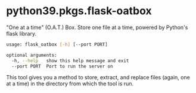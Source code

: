 # python39.pkgs.flask-oatbox

"One at a time" (O.A.T.) Box. Store one file at a time, powered by Python's flask library.

```bash
usage: flask_oatbox [-h] [--port PORT]

optional arguments:
  -h, --help   show this help message and exit
  --port PORT  Port to run the server on
```

This tool gives you a method to store, extract, and replace files (again, one at a time) in the directory from which the tool is run.

